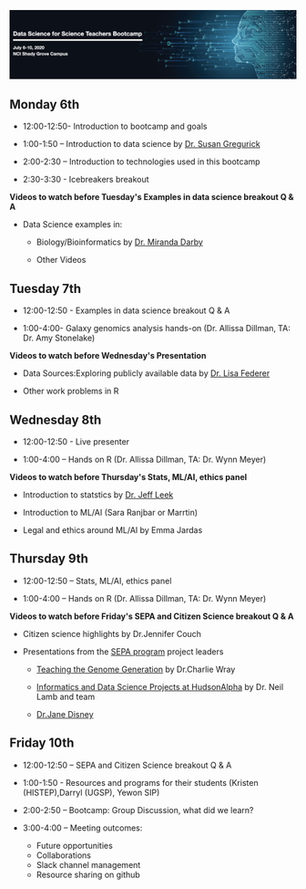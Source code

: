 ![AwesomeLogo](images/logo.png)


## Monday 6th


* 12:00-12:50- Introduction to bootcamp and goals 

* 1:00-1:50 – Introduction to data science by [Dr. Susan Gregurick](https://datascience.nih.gov/director)

* 2:00-2:30 – Introduction to technologies used in this bootcamp

* 2:30-3:30 - Icebreakers breakout


**Videos to watch before Tuesday's Examples in data science breakout Q & A**

- Data Science examples in:
 
  - Biology/Bioinformatics by [Dr. Miranda Darby](https://www.hood.edu/academics/faculty/miranda-darby)

  - Other Videos


## Tuesday 7th

* 12:00-12:50 - Examples in data science breakout Q & A

* 1:00-4:00- Galaxy genomics analysis hands-on (Dr. Allissa Dillman, TA: Dr. Amy Stonelake)

**Videos to watch before Wednesday's Presentation**

- Data Sources:Exploring publicly available data by [Dr. Lisa Federer](https://www.nlm.nih.gov/od/osi/osi_staff.html#federer)

- Other work problems in R


## Wednesday 8th

* 12:00-12:50 - Live presenter

* 1:00-4:00 – Hands on R (Dr. Allissa Dillman, TA: Dr. Wynn Meyer)

**Videos to watch before Thursday's Stats, ML/AI, ethics panel**

- Introduction to statstics by [Dr. Jeff Leek](http://jtleek.com/index.html)

- Introduction to ML/AI (Sara Ranjbar or Marrtin)

- Legal and ethics around ML/AI by Emma Jardas



## Thursday 9th

* 12:00-12:50 – Stats, ML/AI, ethics panel 

* 1:00-4:00 – Hands on R (Dr. Allissa Dillman, TA: Dr. Wynn Meyer)

**Videos to watch before Friday's SEPA and Citizen Science breakout Q & A**

- Citizen science highlights by Dr.Jennifer Couch

- Presentations from the [SEPA program](https://nihsepa.org/) project leaders 

  - [Teaching the Genome Generation](https://youtu.be/ce4nBjAfKKU) by Dr.Charlie Wray

  - [Informatics and Data Science Projects at HudsonAlpha](https://youtu.be/yRDknL8YZm4) by Dr. Neil Lamb and team 

  - [Dr.Jane Disney]()




## Friday 10th
* 12:00-12:50 – SEPA and Citizen Science breakout Q & A

* 1:00-1:50 - Resources and programs for their students (Kristen (HISTEP),Darryl (UGSP), Yewon SIP)

* 2:00-2:50 – Bootcamp: Group Discussion, what did we learn?

* 3:00-4:00 – Meeting outcomes: 
  * Future opportunities
  * Collaborations 
  * Slack channel management 
  * Resource sharing on github
